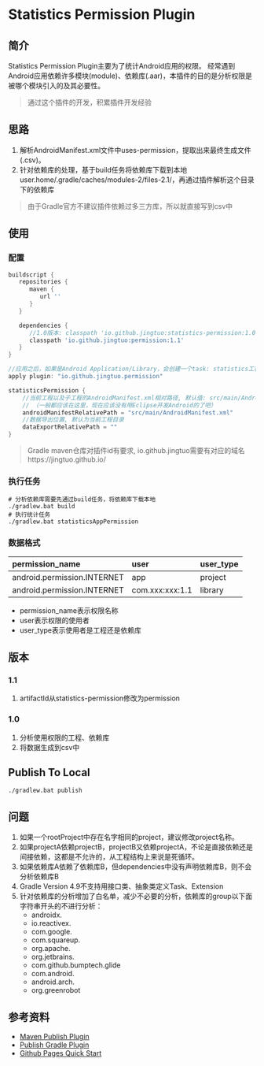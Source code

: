 # Statistics Permission Plugin

## 简介

Statistics Permission Plugin主要为了统计Android应用的权限。
经常遇到Android应用依赖许多模块(module)、依赖库(.aar)，本插件的目的是分析权限是被哪个模块引入的及其必要性。

> 通过这个插件的开发，积累插件开发经验

## 思路

1. 解析AndroidManifest.xml文件中uses-permission，提取出来最终生成文件(.csv)。
2. 针对依赖库的处理，基于build任务将依赖库下载到本地user.home/.gradle/caches/modules-2/files-2.1/，再通过插件解析这个目录下的依赖库


> 由于Gradle官方不建议插件依赖过多三方库，所以就直接写到csv中

## 使用

### 配置

```groovy
buildscript {
   repositories {
      maven {
         url ''
      }
   }

   dependencies {
      //1.0版本: classpath 'io.github.jingtuo:statistics-permission:1.0'
      classpath 'io.github.jingtuo:permission:1.1'
   }
}
```


```groovy
//应用之后，如果是Android Application/Library，会创建一个task: statistics工程名(App)Permission
apply plugin: "io.github.jingtuo.permission"

statisticsPermission {
    //当前工程以及子工程的AndroidManifest.xml相对路径, 默认值: src/main/AndroidManifest.xml。
    // （一般都应该在这里，现在应该没有用Eclipse开发Android的了吧）
    androidManifestRelativePath = "src/main/AndroidManifest.xml"
    //数据导出位置, 默认为当前工程目录
    dataExportRelativePath = ""
}
```

> Gradle maven仓库对插件id有要求, io.github.jingtuo需要有对应的域名https://jingtuo.github.io/

### 执行任务

```shell
# 分析依赖库需要先通过build任务，将依赖库下载本地
./gradlew.bat build
# 执行统计任务
./gradlew.bat statisticsAppPermission
```

### 数据格式

| permission_name | user | user_type |
| :-- | :-- | :-- |
| android.permission.INTERNET | app | project |
| android.permission.INTERNET | com.xxx:xxx:1.1 | library |

- permission_name表示权限名称
- user表示权限的使用者
- user_type表示使用者是工程还是依赖库

## 版本

### 1.1

1. artifactId从statistics-permission修改为permission

### 1.0

1. 分析使用权限的工程、依赖库
2. 将数据生成到csv中

## Publish To Local

```shell
./gradlew.bat publish
```

## 问题

1. 如果一个rootProject中存在名字相同的project，建议修改project名称。
2. 如果projectA依赖projectB，projectB又依赖projectA，不论是直接依赖还是间接依赖，这都是不允许的，从工程结构上来说是死循环。
3. 如果依赖库A依赖了依赖库B，但dependencies中没有声明依赖库B，则不会分析依赖库B
4. Gradle Version 4.9不支持用接口类、抽象类定义Task、Extension
5. 针对依赖库的分析增加了白名单，减少不必要的分析，依赖库的group以下面字符串开头的不进行分析：
    - androidx.
    - io.reactivex.
    - com.google.
    - com.squareup.
    - org.apache.
    - org.jetbrains.
    - com.github.bumptech.glide
    - com.android.
    - android.arch.
    - org.greenrobot

## 参考资料

- [Maven Publish Plugin](https://docs.gradle.org/current/userguide/publishing_maven.html)
- [Publish Gradle Plugin](https://docs.gradle.org/current/userguide/publishing_gradle_plugins.html)
- [Github Pages Quick Start](https://docs.github.com/cn/pages/quickstart)
